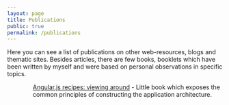```yaml
---
layout: page
title: Publications
public: true
permalink: /publications
---
```


Here you can see a list of publications on other web-resources, blogs and thematic sites. Besides articles, there are few books, booklets which have been written by myself and were based on personal observations in specific topics.

<div style="float:left;background:url('images/icons/bookIcon.png') no-repeat;width:50px;height:71px;margin:0 10px 0 0;"></div>

[Angular.js recipes: viewing around](https://github.com/asduser/angularjs-recipes) - Little book which exposes the common principles of constructing the application architecture.